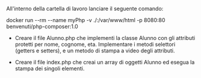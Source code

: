 All'interno della cartella di lavoro lanciare il seguente comando:

docker run --rm  --name myPhp -v ./:/var/www/html -p 8080:80 benvenuti/php-composer:1.0

- Creare il file Alunno.php che implementi la classe Alunno con gli attributi protetti per nome, cognome, eta.
Implementare i metodi selettori (getters e setters), e un metodo di stampa a video degli attributi.

- Creare il file index.php che creai un array di oggetti Alunno ed esegua la stampa dei singoli elementi.
